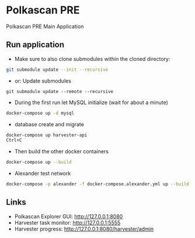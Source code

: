 # Polkascan PRE
Polkascan PRE Main Application

## Run application

* Make sure to also clone submodules within the cloned directory: 
```bash
git submodule update --init --recursive
```

* or: Update submodules
```
git submodule update --remote --recursive
```

* During the first run let MySQL initialize (wait for about a minute)

```bash
docker-compose up -d mysql
```

* database create and migrate

```bash
docker-compose up harvester-api
Ctrl+C
```

* Then build the other docker containers
```bash
docker-compose up --build
```

* Alexander test network
```bash
docker-compose -p alexander -f docker-compose.alexander.yml up --build
```

## Links
* Polkascan Explorer GUI: http://127.0.0.1:8080
* Harvester task monitor: http://127.0.0.1:5555
* Harvester progress: http://127.0.0.1:8080/harvester/admin
